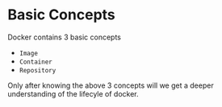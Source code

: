 # Basic Concepts
Docker contains 3 basic concepts
* `Image`
* `Container`
* `Repository`

Only after knowing the above 3 concepts will we get a deeper understanding of the lifecyle of docker.
